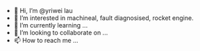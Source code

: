 - 👋 Hi, I’m @yriwei lau
- 👀 I’m interested in machineal, fault diagnosised, rocket engine.
- 🌱 I’m currently learning ...
- 💞️ I’m looking to collaborate on ...
- 📫 How to reach me ...

<!---
cang-feng/cang-feng is a ✨ special ✨ repository because its `README.md` (this file) appears on your GitHub profile.
You can click the Preview link to take a look at your changes.
--->

